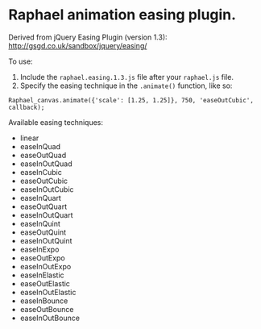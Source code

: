 # Raphael animation easing plugin.

Derived from jQuery Easing Plugin (version 1.3): http://gsgd.co.uk/sandbox/jquery/easing/

To use:
 1.  Include the `raphael.easing.1.3.js` file after your `raphael.js` file.
 2.  Specify the easing technique in the `.animate()` function, like so:

    Raphael_canvas.animate({'scale': [1.25, 1.25]}, 750, 'easeOutCubic', callback);

Available easing techniques:
 -  linear
 -  easeInQuad
 -  easeOutQuad
 -  easeInOutQuad
 -  easeInCubic
 -  easeOutCubic
 -  easeInOutCubic
 -  easeInQuart
 -  easeOutQuart
 -  easeInOutQuart
 -  easeInQuint
 -  easeOutQuint
 -  easeInOutQuint
 -  easeInExpo
 -  easeOutExpo
 -  easeInOutExpo
 -  easeInElastic
 -  easeOutElastic
 -  easeInOutElastic
 -  easeInBounce
 -  easeOutBounce
 -  easeInOutBounce
